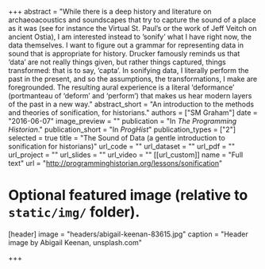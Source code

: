 +++
abstract = "While there is a deep history and literature on archaeoacoustics and soundscapes that try to capture the sound of a place as it was (see for instance the Virtual St. Paul’s or the work of Jeff Veitch on ancient Ostia), I am interested instead to ’sonify’ what I have right now, the data themselves. I want to figure out a grammar for representing data in sound that is appropriate for history. Drucker famously reminds us that ‘data’ are not really things given, but rather things captured, things transformed: that is to say, ‘capta’. In sonifying data, I literally perform the past in the present, and so the assumptions, the transformations, I make are foregrounded. The resulting aural experience is a literal ‘deformance’ (portmanteau of ‘deform’ and ‘perform’) that makes us hear modern layers of the past in a new way."
abstract_short = "An introduction to the methods and theories of sonification, for historians."
authors = ["SM Graham"]
date = "2016-06-07"
image_preview = ""
publication = "In *The Programming Historian*."
publication_short = "In *ProgHist*"
publication_types = ["2"]
selected = true
title = "The Sound of Data (a gentle introduction to sonification for historians)"
url_code = ""
url_dataset = ""
url_pdf = ""
url_project = ""
url_slides = ""
url_video = ""
[[url_custom]]
name = "Full text"
url = "http://programminghistorian.org/lessons/sonification"

# Optional featured image (relative to `static/img/` folder).
[header]
image = "headers/abigail-keenan-83615.jpg"
caption = "Header image by Abigail Keenan, unsplash.com"

+++
